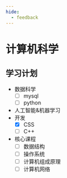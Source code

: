 ```yaml
---
hide:
  - feedback
---
```

# 计算机科学

## 学习计划

- 数据科学
    - [ ] mysql
    - [ ] python
- 人工智能&机器学习
- 开发
    - [x] CSS
    - [ ] C++
- 核心课程
    - [ ] 数据结构
    - [ ] 操作系统
    - [ ] 计算机组成原理
    - [ ] 计算机网络